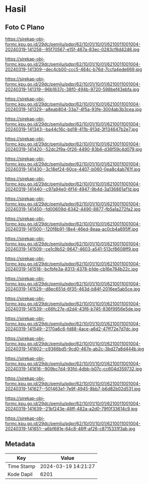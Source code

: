 # Hasil

## Foto C Plano

https://sirekap-obj-formc.kpu.go.id/29dc/pemilu/pdpr/62/10/01/10/01/6210011001004-20240319-141258--95f70567-e15f-467a-83ec-0283cf8d4246.jpg

https://sirekap-obj-formc.kpu.go.id/29dc/pemilu/pdpr/62/10/01/10/01/6210011001004-20240319-141309--dec4cb00-ccc5-464c-b76d-7ccfa4ede669.jpg

https://sirekap-obj-formc.kpu.go.id/29dc/pemilu/pdpr/62/10/01/10/01/6210011001004-20240319-141319--96b1637c-38f0-494b-9720-598bef43ebfa.jpg

https://sirekap-obj-formc.kpu.go.id/29dc/pemilu/pdpr/62/10/01/10/01/6210011001004-20240319-141329--a8eab804-33a7-4f5a-93fe-3004ab3b3cea.jpg

https://sirekap-obj-formc.kpu.go.id/29dc/pemilu/pdpr/62/10/01/10/01/6210011001004-20240319-141343--ba44c16c-bd18-411b-913d-3f134647b2e7.jpg

https://sirekap-obj-formc.kpu.go.id/29dc/pemilu/pdpr/62/10/01/10/01/6210011001004-20240319-141420--52dc2f9a-0f26-4490-83b6-d38f59c4d079.jpg

https://sirekap-obj-formc.kpu.go.id/29dc/pemilu/pdpr/62/10/01/10/01/6210011001004-20240319-141430--3c18ef24-60ce-4407-b060-0ea8c4ab761f.jpg

https://sirekap-obj-formc.kpu.go.id/29dc/pemilu/pdpr/62/10/01/10/01/6210011001004-20240319-141440--c97a94e0-6f14-4947-9b4d-3a136861af1d.jpg

https://sirekap-obj-formc.kpu.go.id/29dc/pemilu/pdpr/62/10/01/10/01/6210011001004-20240319-141450--fd00609d-6342-4490-8877-fb5a1a272fa2.jpg

https://sirekap-obj-formc.kpu.go.id/29dc/pemilu/pdpr/62/10/01/10/01/6210011001004-20240319-141500--120f8b91-18e4-46ed-8eaa-ac0cb4a695ff.jpg

https://sirekap-obj-formc.kpu.go.id/29dc/pemilu/pdpr/62/10/01/10/01/6210011001004-20240319-141509--ce1c9b52-9647-4603-a541-513cf8608ff9.jpg

https://sirekap-obj-formc.kpu.go.id/29dc/pemilu/pdpr/62/10/01/10/01/6210011001004-20240319-141518--bcfbfe3a-8313-4378-b1de-cb16e784b22c.jpg

https://sirekap-obj-formc.kpu.go.id/29dc/pemilu/pdpr/62/10/01/10/01/6210011001004-20240319-141529--d8ec651d-6f35-463d-b84f-2016ee5ab5ce.jpg

https://sirekap-obj-formc.kpu.go.id/29dc/pemilu/pdpr/62/10/01/10/01/6210011001004-20240319-141539--c66fc27e-d2d4-43f6-b745-836f9956e5de.jpg

https://sirekap-obj-formc.kpu.go.id/29dc/pemilu/pdpr/62/10/01/10/01/6210011001004-20240319-141549--2170a6c6-fd88-4ace-a6d2-47ff72e7d7dc.jpg

https://sirekap-obj-formc.kpu.go.id/29dc/pemilu/pdpr/62/10/01/10/01/6210011001004-20240319-141602--c9366bd5-9cd0-467e-ab2c-3bd27a8d444b.jpg

https://sirekap-obj-formc.kpu.go.id/29dc/pemilu/pdpr/62/10/01/10/01/6210011001004-20240319-141616--909bc7d4-93fd-4dbb-b07c-cc604d359732.jpg

https://sirekap-obj-formc.kpu.go.id/29dc/pemilu/pdpr/62/10/01/10/01/6210011001004-20240319-141627--501463e1-7e9f-4945-8bb7-b6d82b02d531.jpg

https://sirekap-obj-formc.kpu.go.id/29dc/pemilu/pdpr/62/10/01/10/01/6210011001004-20240319-141639--21bf243e-48ff-482a-a2d0-79f0f33614c9.jpg

https://sirekap-obj-formc.kpu.go.id/29dc/pemilu/pdpr/62/10/01/10/01/6210011001004-20240319-141651--a6bf681e-64c8-46ff-af26-c8715331f3ab.jpg


## Metadata

| Key        | Value               |
| ---------- | ------------------- |
| Time Stamp | 2024-03-19 14:21:27 |
| Kode Dapil | 6201                |




